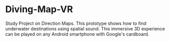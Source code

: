 # Diving-Map-VR
Study Project on Direction Maps. This prototype shows how to find underwater destinations using spatial sound. This immersive 3D experience can be played on any Android smartphone with Google's cardboard.
